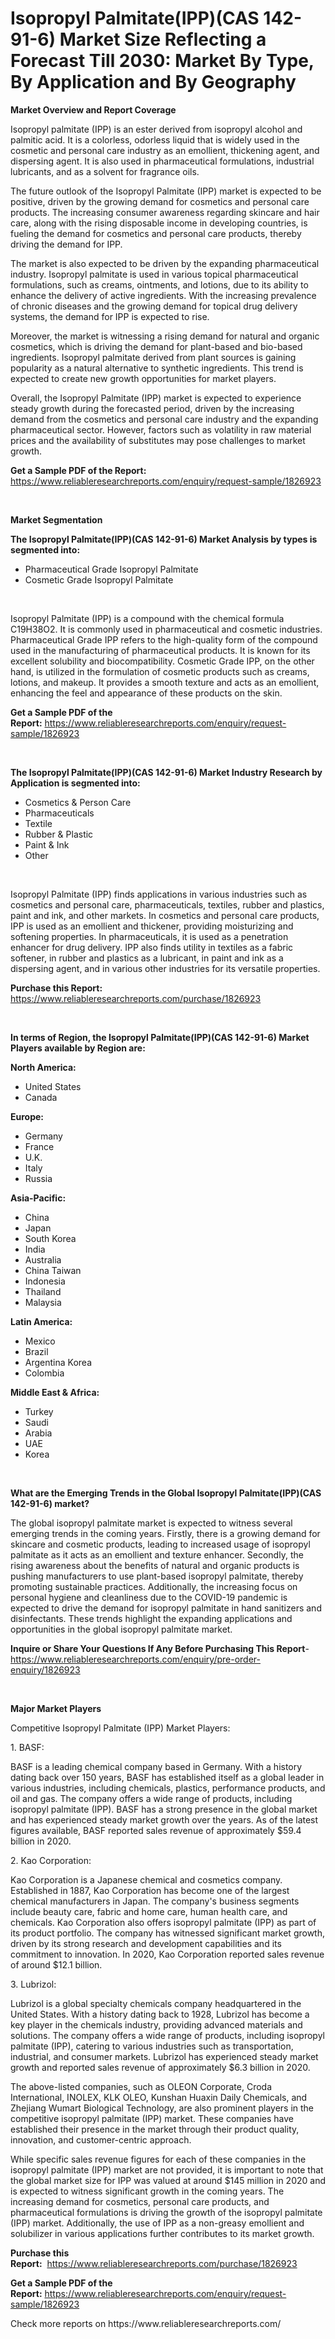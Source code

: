 <p><h1>Isopropyl Palmitate(IPP)(CAS 142-91-6) Market Size Reflecting a Forecast Till 2030: Market By Type, By Application and By Geography</h1></p><p><strong>Market Overview and Report Coverage</strong></p>
<p><p>Isopropyl palmitate (IPP) is an ester derived from isopropyl alcohol and palmitic acid. It is a colorless, odorless liquid that is widely used in the cosmetic and personal care industry as an emollient, thickening agent, and dispersing agent. It is also used in pharmaceutical formulations, industrial lubricants, and as a solvent for fragrance oils.</p><p>The future outlook of the Isopropyl Palmitate (IPP) market is expected to be positive, driven by the growing demand for cosmetics and personal care products. The increasing consumer awareness regarding skincare and hair care, along with the rising disposable income in developing countries, is fueling the demand for cosmetics and personal care products, thereby driving the demand for IPP.</p><p>The market is also expected to be driven by the expanding pharmaceutical industry. Isopropyl palmitate is used in various topical pharmaceutical formulations, such as creams, ointments, and lotions, due to its ability to enhance the delivery of active ingredients. With the increasing prevalence of chronic diseases and the growing demand for topical drug delivery systems, the demand for IPP is expected to rise.</p><p>Moreover, the market is witnessing a rising demand for natural and organic cosmetics, which is driving the demand for plant-based and bio-based ingredients. Isopropyl palmitate derived from plant sources is gaining popularity as a natural alternative to synthetic ingredients. This trend is expected to create new growth opportunities for market players.</p><p>Overall, the Isopropyl Palmitate (IPP) market is expected to experience steady growth during the forecasted period, driven by the increasing demand from the cosmetics and personal care industry and the expanding pharmaceutical sector. However, factors such as volatility in raw material prices and the availability of substitutes may pose challenges to market growth.</p></p>
<p><strong>Get a Sample PDF of the Report:</strong> <a href="https://www.reliableresearchreports.com/enquiry/request-sample/1826923">https://www.reliableresearchreports.com/enquiry/request-sample/1826923</a></p>
<p>&nbsp;</p>
<p><strong>Market Segmentation</strong></p>
<p><strong>The Isopropyl Palmitate(IPP)(CAS 142-91-6) Market Analysis by types is segmented into:</strong></p>
<p><ul><li>Pharmaceutical Grade Isopropyl Palmitate</li><li>Cosmetic Grade Isopropyl Palmitate</li></ul></p>
<p>&nbsp;</p>
<p><p>Isopropyl Palmitate (IPP) is a compound with the chemical formula C19H38O2. It is commonly used in pharmaceutical and cosmetic industries. Pharmaceutical Grade IPP refers to the high-quality form of the compound used in the manufacturing of pharmaceutical products. It is known for its excellent solubility and biocompatibility. Cosmetic Grade IPP, on the other hand, is utilized in the formulation of cosmetic products such as creams, lotions, and makeup. It provides a smooth texture and acts as an emollient, enhancing the feel and appearance of these products on the skin.</p></p>
<p><strong>Get a Sample PDF of the Report:</strong>&nbsp;<a href="https://www.reliableresearchreports.com/enquiry/request-sample/1826923">https://www.reliableresearchreports.com/enquiry/request-sample/1826923</a></p>
<p>&nbsp;</p>
<p><strong>The Isopropyl Palmitate(IPP)(CAS 142-91-6) Market Industry Research by Application is segmented into:</strong></p>
<p><ul><li>Cosmetics & Person Care</li><li>Pharmaceuticals</li><li>Textile</li><li>Rubber & Plastic</li><li>Paint & Ink</li><li>Other</li></ul></p>
<p>&nbsp;</p>
<p><p>Isopropyl Palmitate (IPP) finds applications in various industries such as cosmetics and personal care, pharmaceuticals, textiles, rubber and plastics, paint and ink, and other markets. In cosmetics and personal care products, IPP is used as an emollient and thickener, providing moisturizing and softening properties. In pharmaceuticals, it is used as a penetration enhancer for drug delivery. IPP also finds utility in textiles as a fabric softener, in rubber and plastics as a lubricant, in paint and ink as a dispersing agent, and in various other industries for its versatile properties.</p></p>
<p><strong>Purchase this Report:</strong>&nbsp; <a href="https://www.reliableresearchreports.com/purchase/1826923">https://www.reliableresearchreports.com/purchase/1826923</a></p>
<p>&nbsp;</p>
<p><strong>In terms of Region, the Isopropyl Palmitate(IPP)(CAS 142-91-6) Market Players available by Region are:</strong></p>
<p>
    <p> <strong> North America: </strong>
        <ul>
            <li>United States</li>
            <li>Canada</li>
        </ul>
        </p> 
    <p> <strong> Europe: </strong>
        <ul>
            <li>Germany</li>
            <li>France</li>
            <li>U.K.</li>
            <li>Italy</li>
            <li>Russia</li>
        </ul>
        </p> 
    <p> <strong> Asia-Pacific: </strong>
        <ul>
            <li>China</li>
            <li>Japan</li>
            <li>South Korea</li>
            <li>India</li>
            <li>Australia</li>
            <li>China Taiwan</li>
            <li>Indonesia</li>
            <li>Thailand</li>
            <li>Malaysia</li>
        </ul>
        </p> 
    <p> <strong> Latin America: </strong>
        <ul>
            <li>Mexico</li>
            <li>Brazil</li>
            <li>Argentina Korea</li>
            <li>Colombia</li>
        </ul>
        </p> 
    <p> <strong> Middle East & Africa: </strong>
        <ul>
            <li>Turkey</li>
            <li>Saudi</li>
            <li>Arabia</li>
            <li>UAE</li>
            <li>Korea</li>
        </ul>
    </p>
    </p>
<p>&nbsp;</p>
<p><strong>What are the Emerging Trends in the Global Isopropyl Palmitate(IPP)(CAS 142-91-6) market?</strong></p>
<p><p>The global isopropyl palmitate market is expected to witness several emerging trends in the coming years. Firstly, there is a growing demand for skincare and cosmetic products, leading to increased usage of isopropyl palmitate as it acts as an emollient and texture enhancer. Secondly, the rising awareness about the benefits of natural and organic products is pushing manufacturers to use plant-based isopropyl palmitate, thereby promoting sustainable practices. Additionally, the increasing focus on personal hygiene and cleanliness due to the COVID-19 pandemic is expected to drive the demand for isopropyl palmitate in hand sanitizers and disinfectants. These trends highlight the expanding applications and opportunities in the global isopropyl palmitate market.</p></p>
<p><strong>Inquire or Share Your Questions If Any Before Purchasing This Report</strong>- <a href="https://www.reliableresearchreports.com/enquiry/pre-order-enquiry/1826923">https://www.reliableresearchreports.com/enquiry/pre-order-enquiry/1826923</a></p>
<p>&nbsp;</p>
<p><strong>Major Market Players</strong></p>
<p><p>Competitive Isopropyl Palmitate (IPP) Market Players:</p><p>1. BASF:</p><p>BASF is a leading chemical company based in Germany. With a history dating back over 150 years, BASF has established itself as a global leader in various industries, including chemicals, plastics, performance products, and oil and gas. The company offers a wide range of products, including isopropyl palmitate (IPP). BASF has a strong presence in the global market and has experienced steady market growth over the years. As of the latest figures available, BASF reported sales revenue of approximately $59.4 billion in 2020.</p><p>2. Kao Corporation:</p><p>Kao Corporation is a Japanese chemical and cosmetics company. Established in 1887, Kao Corporation has become one of the largest chemical manufacturers in Japan. The company's business segments include beauty care, fabric and home care, human health care, and chemicals. Kao Corporation also offers isopropyl palmitate (IPP) as part of its product portfolio. The company has witnessed significant market growth, driven by its strong research and development capabilities and its commitment to innovation. In 2020, Kao Corporation reported sales revenue of around $12.1 billion.</p><p>3. Lubrizol:</p><p>Lubrizol is a global specialty chemicals company headquartered in the United States. With a history dating back to 1928, Lubrizol has become a key player in the chemicals industry, providing advanced materials and solutions. The company offers a wide range of products, including isopropyl palmitate (IPP), catering to various industries such as transportation, industrial, and consumer markets. Lubrizol has experienced steady market growth and reported sales revenue of approximately $6.3 billion in 2020.</p><p>The above-listed companies, such as OLEON Corporate, Croda International, INOLEX, KLK OLEO, Kunshan Huaxin Daily Chemicals, and Zhejiang Wumart Biological Technology, are also prominent players in the competitive isopropyl palmitate (IPP) market. These companies have established their presence in the market through their product quality, innovation, and customer-centric approach.</p><p>While specific sales revenue figures for each of these companies in the isopropyl palmitate (IPP) market are not provided, it is important to note that the global market size for IPP was valued at around $145 million in 2020 and is expected to witness significant growth in the coming years. The increasing demand for cosmetics, personal care products, and pharmaceutical formulations is driving the growth of the isopropyl palmitate (IPP) market. Additionally, the use of IPP as a non-greasy emollient and solubilizer in various applications further contributes to its market growth.</p></p>
<p><strong>Purchase this Report:</strong>&nbsp;&nbsp;<a href="https://www.reliableresearchreports.com/purchase/1826923">https://www.reliableresearchreports.com/purchase/1826923</a></p>
<p></p>
<p><strong>Get a Sample PDF of the Report:</strong>&nbsp;<a href="https://www.reliableresearchreports.com/enquiry/request-sample/1826923">https://www.reliableresearchreports.com/enquiry/request-sample/1826923</a></p>
<p>Check more reports on https://www.reliableresearchreports.com/</p>